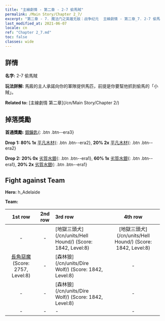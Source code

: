 ```yaml
---
title: "主線劇情 - 第二章 - 2-7 偷馬賊"
permalink: /Main Story/Chapter 2_7/
excerpt: "第二章 - 7. 魔法门之英雄无敌：战争纪元  主線劇情 - 第二章_7. 2-7 偷馬賊"
last_modified_at: 2021-06-07
locale: cn
ref: "Chapter 2_7.md"
toc: false
classes: wide
---
```


## 詳情

 **名字:** 2-7 偷馬賊

 **玩法詳解:** 馬廄的主人承諾向你的軍隊提供馬匹，前提是你要幫他抓到偷馬的「小賊」。

 **Related to:** [主線劇情 第二章](/cn/Main Story/Chapter 2/)

## 掉落獎勵

 **首通獎勵:** [銀鑰匙](/cn/Items/con_693/){: .btn .btn--era3}

 **Drop 1:** **80% 1x** [平凡木材](/cn/Items/mat_7/){: .btn .btn--era2}, **20% 2x** [平凡木材](/cn/Items/mat_7/){: .btn .btn--era2}

 **Drop 2:** **20% 0x** [劣質水銀](/cn/Items/mat_2/){: .btn .btn--era1}, **60% 1x** [劣質水銀](/cn/Items/mat_2/){: .btn .btn--era1}, **20% 2x** [劣質水銀](/cn/Items/mat_2/){: .btn .btn--era1}


## Fight against Team
 **Hero:** h_Adelaide

 **Team:**


  | 1st row | 2nd row | 3rd row | 4th row |
  |:----:|:----:|:----|:----:|
  | - | - | [地獄三頭犬](/cn/units/Hell Hound/) (Score: 1842, Level:8)  | [地獄三頭犬](/cn/units/Hell Hound/) (Score: 1842, Level:8)  |
  | [長角惡魔](/cn/units/Demon/) (Score: 2757, Level:8)  | - | [森林狼](/cn/units/Dire Wolf/) (Score: 1842, Level:8)  | - |
  | - | - | [森林狼](/cn/units/Dire Wolf/) (Score: 1842, Level:8)  | - |
  | - | - | - | - |


